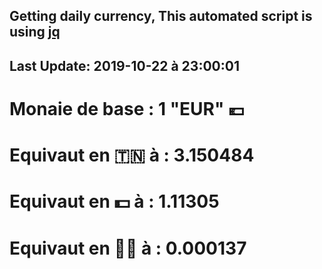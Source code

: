 ## Getting daily currency, This automated script is using [jq](https://stedolan.github.io/jq/)
## Last Update:  2019-10-22 à 23:00:01
 # Monaie de base : 1 "EUR" 💶 
 # Equivaut en 🇹🇳 à :  3.150484 
 # Equivaut en 💵 à : 1.11305
 # Equivaut en 🐱‍💻 à :  0.000137
